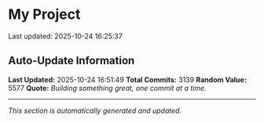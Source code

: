 # My Project


Last updated: 2025-10-24 16:25:37










































































































































































































































































































































































































































































































































































































































































































































































































































































































































































































































































































































































































































































































































































































































































































































































































































































































































































































































































































































































































































































































































































































































































































































































































































































































































































































































































































































































































































































































































































































































































































































































































































































































































































































































































































































































































































































## Auto-Update Information

**Last Updated:** 2025-10-24 16:51:49
**Total Commits:** 3139
**Random Value:** 5577
**Quote:** _Building something great, one commit at a time._

---
_This section is automatically generated and updated._